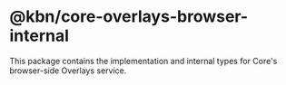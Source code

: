 # @kbn/core-overlays-browser-internal

This package contains the implementation and internal types for Core's browser-side Overlays service.
